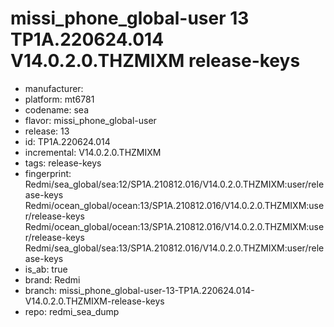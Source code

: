 # missi_phone_global-user 13 TP1A.220624.014 V14.0.2.0.THZMIXM release-keys
- manufacturer: 
- platform: mt6781
- codename: sea
- flavor: missi_phone_global-user
- release: 13
- id: TP1A.220624.014
- incremental: V14.0.2.0.THZMIXM
- tags: release-keys
- fingerprint: Redmi/sea_global/sea:12/SP1A.210812.016/V14.0.2.0.THZMIXM:user/release-keys
Redmi/ocean_global/ocean:13/SP1A.210812.016/V14.0.2.0.THZMIXM:user/release-keys
Redmi/ocean_global/ocean:13/SP1A.210812.016/V14.0.2.0.THZMIXM:user/release-keys
Redmi/sea_global/sea:13/SP1A.210812.016/V14.0.2.0.THZMIXM:user/release-keys
- is_ab: true
- brand: Redmi
- branch: missi_phone_global-user-13-TP1A.220624.014-V14.0.2.0.THZMIXM-release-keys
- repo: redmi_sea_dump
